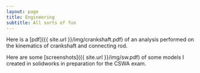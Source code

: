 ```yaml
---
layout: page
title: Engineering
subtitle: All sorts of fun
---
```

Here is a [pdf]({{ site.url }}/img/crankshaft.pdf) of an analysis performed on the kinematics of crankshaft and connecting rod.

Here are some [screenshots]({{ site.url }}/img/sw.pdf) of some models I created in solidworks in preparation for the CSWA exam.
